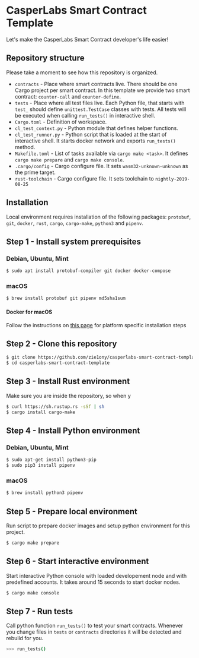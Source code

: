 # CasperLabs Smart Contract Template

Let's make the CasperLabs Smart Contract developer's life easier!

## Repository structure
Please take a moment to see how this repository is organized.

- `contracts` - Place where smart contracts live. There should be one Cargo project per smart contract. In this template we provide two smart contract: `counter-call` and `counter-define`.
- `tests` - Place where all test files live. Each Python file, that starts with `test_` should define `unittest.TestCase` classes with tests. All tests will be executed when calling `run_tests()` in interactive shell.
- `Cargo.toml` - Definition of workspace.
- `cl_test_context.py` - Python module that defines helper functions.
- `cl_test_runner.py` - Python script that is loaded at the start of interactive shell. It starts docker network and exports `run_tests()` method.
- `Makefile.toml` - List of tasks available via `cargo make <task>`. It defines `cargo make prepare` and `cargo make console`.
- `.cargo/config` - Cargo configure file. It sets `wasm32-unknown-unknown` as the prime target.
- `rust-toolchain` - Cargo configure file. It sets toolchain to `nightly-2019-08-25`

## Installation

Local environment requires installation of the following packages: `protobuf`, `git`, `docker`, `rust`, `cargo`, `cargo-make`, `python3` and `pipenv`.

## Step 1 - Install system prerequisites

### Debian, Ubuntu, Mint
```bash
$ sudo apt install protobuf-compiler git docker docker-compose
```

### macOS
```bash
$ brew install protobuf git pipenv md5sha1sum
```

#### Docker for macOS
Follow the instructions on [this page](https://docs.docker.com/install/) for platform specific installation steps

## Step 2 - Clone this repository
```bash
$ git clone https://github.com/zie1ony/casperlabs-smart-contract-template
$ cd casperlabs-smart-contract-template
```

## Step 3 - Install Rust environment
Make sure you are inside the repository, so when y
```bash
$ curl https://sh.rustup.rs -sSf | sh
$ cargo install cargo-make
```

## Step 4 - Install Python environment

### Debian, Ubuntu, Mint
```bash
$ sudo apt-get install python3-pip
$ sudo pip3 install pipenv
```

### macOS
```bash
$ brew install python3 pipenv
```

## Step 5 - Prepare local environment
Run script to prepare docker images and setup python environment for this project.
```bash
$ cargo make prepare
```

## Step 6 - Start interactive environment
Start interactive Python console with loaded developement node and with
predefined accounts. It takes around 15 seconds to start docker nodes.
```bash
$ cargo make console
```

## Step 7 - Run tests
Call python function `run_tests()` to test your smart contracts. Whenever you change files in `tests` or `contracts` directories it will be detected and rebuild for you.
```bash
>>> run_tests()
```